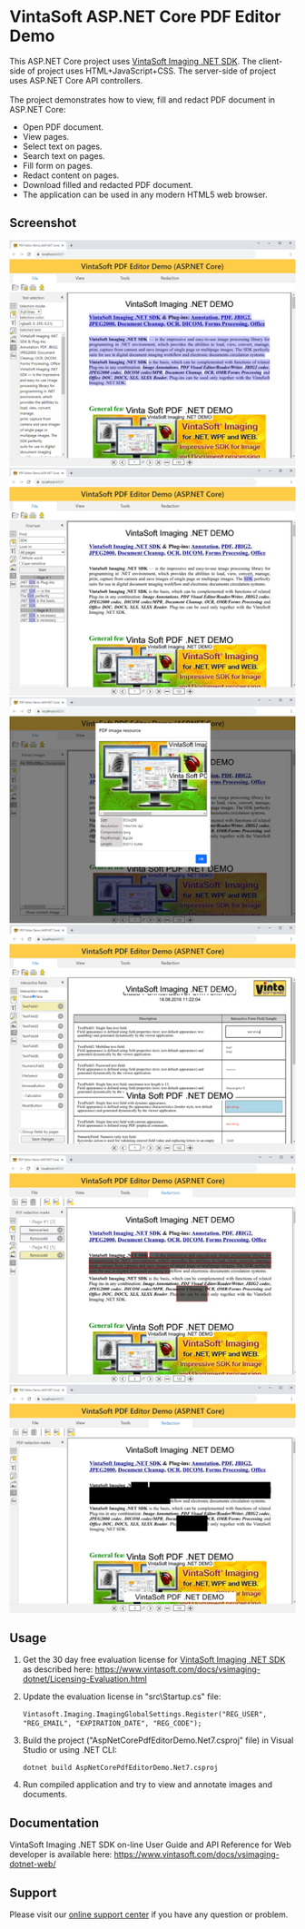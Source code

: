 # VintaSoft ASP.NET Core PDF Editor Demo

This ASP.NET Core project uses <a href="https://www.vintasoft.com/vsimaging-dotnet-index.html">VintaSoft Imaging .NET SDK</a>.
The client-side of project uses HTML+JavaScript+CSS. The server-side of project uses ASP.NET Core API controllers.<br />
<br />
The project demonstrates how to view, fill and redact PDF document in ASP.NET Core:
* Open PDF document.
* View pages.
* Select text on pages.
* Search text on pages.
* Fill form on pages.
* Redact content on pages.
* Download filled and redacted PDF document.
* The application can be used in any modern HTML5 web browser.


## Screenshot
<img src="vintasoft_aspnet.core-pdf_editor_demo-select_text.png" title="VintaSoft ASP.NET Core PDF Editor Demo, Select text"><br />
<img src="vintasoft_aspnet.core-pdf_editor_demo-find_text.png" title="VintaSoft ASP.NET Core PDF Editor Demo, Find text">
<img src="vintasoft_aspnet.core-pdf_editor_demo-extract_image_resources.png" title="VintaSoft ASP.NET Core PDF Editor Demo, Extract image-resources">
<img src="vintasoft_aspnet.core-pdf_editor_demo-edit_interactive_fields.png" title="VintaSoft ASP.NET Core PDF Editor Demo, Edit interactive fields">
<img src="vintasoft_aspnet.core-pdf_editor_demo-add_redaction_marks.png" title="VintaSoft ASP.NET Core PDF Editor Demo, Add redaction marks">
<img src="vintasoft_aspnet.core-pdf_editor_demo-applied_redaction_marks.png" title="VintaSoft ASP.NET Core PDF Editor Demo, Applied redaction marks">


## Usage
1. Get the 30 day free evaluation license for <a href="https://www.vintasoft.com/vsimaging-dotnet-index.html" target="_blank">VintaSoft Imaging .NET SDK</a> as described here: <a href="https://www.vintasoft.com/docs/vsimaging-dotnet/Licensing-Evaluation.html" target="_blank">https://www.vintasoft.com/docs/vsimaging-dotnet/Licensing-Evaluation.html</a>

2. Update the evaluation license in "src\Startup.cs" file:
   ```
   Vintasoft.Imaging.ImagingGlobalSettings.Register("REG_USER", "REG_EMAIL", "EXPIRATION_DATE", "REG_CODE");
   ```

3. Build the project ("AspNetCorePdfEditorDemo.Net7.csproj" file) in Visual Studio or using .NET CLI:
   ```
   dotnet build AspNetCorePdfEditorDemo.Net7.csproj
   ```

4. Run compiled application and try to view and annotate images and documents.


## Documentation
VintaSoft Imaging .NET SDK on-line User Guide and API Reference for Web developer is available here: https://www.vintasoft.com/docs/vsimaging-dotnet-web/


## Support
Please visit our <a href="https://myaccount.vintasoft.com/">online support center</a> if you have any question or problem.

